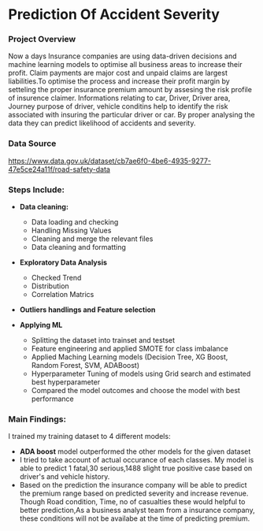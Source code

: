 # Prediction Of Accident Severity 
### Project Overview

 Now a days Insurance companies are using data-driven decisions and machine learning models to optimise
 all business areas to increase their profit. Claim payments are major cost and unpaid claims are largest
 liabilities.To optimise the process and increase their profit margin by setteling the proper insurance premium
 amount by assesing the risk profile of insurence claimer. Informations relating to car, Driver, Driver area,
 Journey purpose of driver, vehicle conditins help to identify the risk associated with insuring the particular
 driver or car. By proper analysing the data they can predict likelihood of accidents and severity.

 
 ### Data Source
 https://www.data.gov.uk/dataset/cb7ae6f0-4be6-4935-9277-47e5ce24a11f/road-safety-data

 ### Steps Include:
 
- **Data cleaning:**
  
    -  Data loading and checking
    -  Handling Missing Values
    -  Cleaning and merge the relevant files
    -  Data cleaning and formatting


- **Exploratory Data Analysis**
    -  Checked Trend
    -  Distribution
    -  Correlation Matrics

- **Outliers handlings and Feature selection**

- **Applying ML**
  
    - Splitting the dataset into trainset and testset
    - Feature engineering and applied SMOTE for class imbalance    
    - Applied Maching Learning models (Decision Tree, XG Boost, Random Forest, SVM, ADABoost)  
    - Hyperparameter Tuning of models using Grid search and estimated best hyperparameter    
    - Compared the model outcomes and choose the model with best performance

### Main Findings:
 I trained my training dataset to 4 different models:
- **ADA boost** model outperformed the other models for the given dataset
- I tried to take account of actual occurance of each classes.
 My model is able to predict 1 fatal,30 serious,1488 slight true positive case based on driver's and
 vehicle history.
- Based on the prediction the insurance company will be able to predict the premium range based on
  predicted severity and increase revenue.
 Though Road condition, Time, no of casualties these would helpful to better prediction,As a business
 analyst team from a insurance company, these conditions will not be availabe at the time of predicting
 premium.
